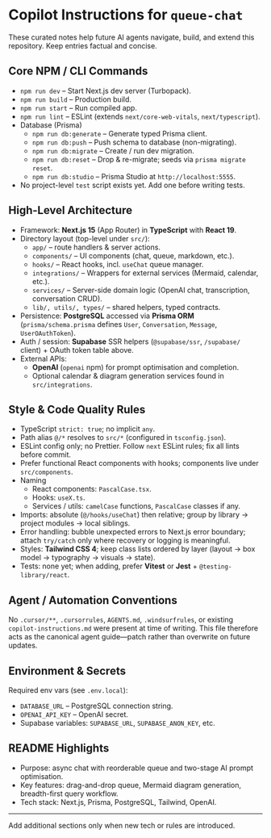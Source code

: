# Copilot Instructions for `queue-chat`

These curated notes help future AI agents navigate, build, and extend this repository. Keep entries factual and concise.

## Core NPM / CLI Commands

* `npm run dev` – Start Next.js dev server (Turbopack).
* `npm run build` – Production build.
* `npm run start` – Run compiled app.
* `npm run lint` – ESLint (extends `next/core-web-vitals`, `next/typescript`).
* Database (Prisma)
  * `npm run db:generate` – Generate typed Prisma client.
  * `npm run db:push` – Push schema to database (non-migrating).
  * `npm run db:migrate` – Create / run dev migration.
  * `npm run db:reset` – Drop & re-migrate; seeds via `prisma migrate reset`.
  * `npm run db:studio` – Prisma Studio at `http://localhost:5555`.
* No project-level `test` script exists yet. Add one before writing tests.

## High-Level Architecture

* Framework: **Next.js 15** (App Router) in **TypeScript** with **React 19**.
* Directory layout (top-level under `src/`):
  * `app/` – route handlers & server actions.
  * `components/` – UI components (chat, queue, markdown, etc.).
  * `hooks/` – React hooks, incl. `useChat` queue manager.
  * `integrations/` – Wrappers for external services (Mermaid, calendar, etc.).
  * `services/` – Server-side domain logic (OpenAI chat, transcription, conversation CRUD).
  * `lib/, utils/, types/` – shared helpers, typed contracts.
* Persistence: **PostgreSQL** accessed via **Prisma ORM** (`prisma/schema.prisma` defines `User`, `Conversation`, `Message`, `UserOAuthToken`).
* Auth / session: **Supabase** SSR helpers (`@supabase/ssr`, `/supabase/` client) + OAuth token table above.
* External APIs:
  * **OpenAI** (`openai` npm) for prompt optimisation and completion.
  * Optional calendar & diagram generation services found in `src/integrations`.

## Style & Code Quality Rules

* TypeScript `strict: true`; no implicit `any`.
* Path alias `@/*` resolves to `src/*` (configured in `tsconfig.json`).
* ESLint config only; no Prettier. Follow `next` ESLint rules; fix all lints before commit.
* Prefer functional React components with hooks; components live under `src/components`.
* Naming
  * React components: `PascalCase.tsx`.
  * Hooks: `useX.ts`.
  * Services / utils: `camelCase` functions, `PascalCase` classes if any.
* Imports: absolute (`@/hooks/useChat`) then relative; group by library → project modules → local siblings.
* Error handling: bubble unexpected errors to Next.js error boundary; attach `try/catch` only where recovery or logging is meaningful.
* Styles: **Tailwind CSS 4**; keep class lists ordered by layer (layout → box model → typography → visuals → state).
* Tests: none yet; when adding, prefer **Vitest** or **Jest** + `@testing-library/react`.

## Agent / Automation Conventions

No `.cursor/**`, `.cursorrules`, `AGENTS.md`, `.windsurfrules`, or existing `copilot-instructions.md` were present at time of writing. This file therefore acts as the canonical agent guide—patch rather than overwrite on future updates.

## Environment & Secrets

Required env vars (see `.env.local`):

* `DATABASE_URL` – PostgreSQL connection string.
* `OPENAI_API_KEY` – OpenAI secret.
* Supabase variables: `SUPABASE_URL`, `SUPABASE_ANON_KEY`, etc.

## README Highlights

* Purpose: async chat with reorderable queue and two-stage AI prompt optimisation.
* Key features: drag-and-drop queue, Mermaid diagram generation, breadth-first query workflow.
* Tech stack: Next.js, Prisma, PostgreSQL, Tailwind, OpenAI.

---
Add additional sections only when new tech or rules are introduced.
